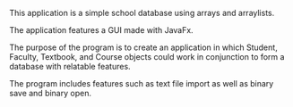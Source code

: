 This application is a simple school database using arrays and arraylists.

The application features a GUI made with JavaFx.

The purpose of the program is to create an application in which Student, Faculty, Textbook, and Course objects could work in conjunction to form a database with relatable features.

The program includes features such as text file import as well as binary save and binary open.
